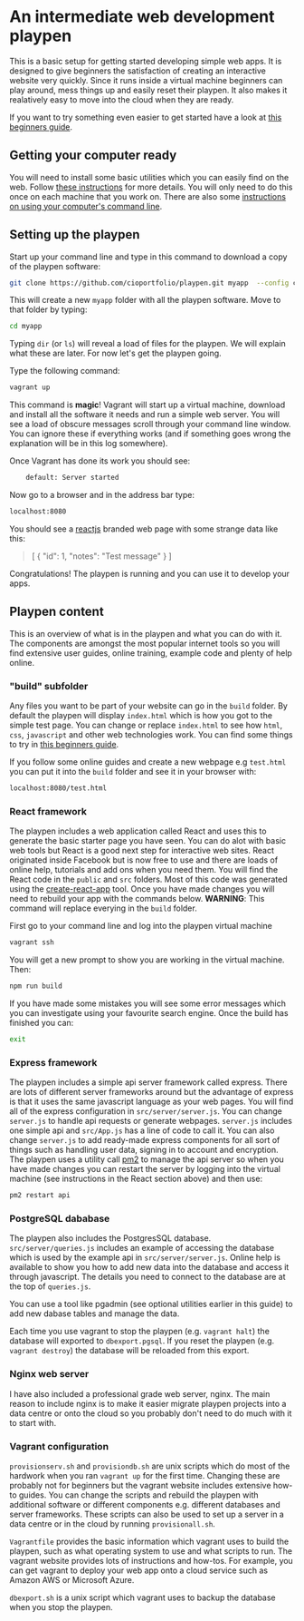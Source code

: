# An intermediate web development playpen

This is a basic setup for getting started developing simple web apps. It is designed to give beginners the satisfaction of creating an interactive website very quickly. Since it runs inside a virtual machine beginners can play around, mess things up and easily reset their playpen. It also makes it realatively easy to move into the cloud when they are ready.

If you want to try something even easier to get started have a look at [this beginners guide](https://cioportfolio.github.io/gettingstarted/).

## Getting your computer ready

You will need to install some basic utilities which you can easily find on the web. Follow [these instructions](https://cioportfolio.github.io/gettingstarted/pcsetup#getting-your-computer-ready) for more details. You will only need to do this once on each machine that you work on. There are also some [instructions on using your computer's command line](https://cioportfolio.github.io/gettingstarted/pcsetup#using-the-command-line).

## Setting up the playpen

Start up your command line and type in this command to download a copy of the playpen software:

```bash
git clone https://github.com/cioportfolio/playpen.git myapp  --config core.autocrlf=false
```

This will create a new `myapp` folder with all the playpen software. Move to that folder by typing:

```bash
cd myapp
```

Typing `dir` (or `ls`) will reveal a load of files for the playpen. We will explain what these are later. For now let's get the playpen going.

Type the following command:

```bash
vagrant up
```

This command is **magic**! Vagrant will start up a virtual machine, download and install all the software it needs and run a simple web server. You will see a load of obscure messages scroll through your command line window. You can ignore these if everything works (and if something goes wrong the explanation will be in this log somewhere).

Once Vagrant has done its work you should see:

```bash
    default: Server started
```

Now go to a browser and in the address bar type:

```bash
localhost:8080
```

You should see a [reactjs](https://reactjs.org) branded web page with some strange data like this:

>[ { "id": 1, "notes": "Test message" } ]

Congratulations! The playpen is running and you can use it to develop your apps.

## Playpen content

This is an overview of what is in the playpen and what you can do with it. The components are amongst the most popular internet tools so you will find extensive user guides, online training, example code and plenty of help online.

### "build" subfolder

Any files you want to be part of your website can go in the `build` folder. By default the playpen will display `index.html` which is how you got to the simple test page. You can change or replace `index.html` to see how `html`, `css`, `javascript` and other web technologies work. You can find some things to try in [this beginners guide](https://cioportfolio.github.io/gettingstarted/).

If you follow some online guides and create a new webpage e.g `test.html` you can put it into the `build` folder and see it in your browser with:

```bash
localhost:8080/test.html
```

### React framework

The playpen includes a web application called React and uses this to generate the basic starter page you have seen. You can do alot with basic web tools but React is a good next step for interactive web sites. React originated inside Facebook but is now free to use and there are loads of online help, tutorials and add ons when you need them. You will find the React code in the `public` and `src` folders. Most of this code was generated using the [create-react-app](https://github.com/facebook/create-react-app#create-react-app--) tool. Once you have made changes you will need to rebuild your app with the commands below. **WARNING**: This command will replace everying in the `build` folder.

First go to your command line and log into the playpen virtual machine

```bash
vagrant ssh
```

You will get a new prompt to show you are working in the virtual machine. Then:

```bash
npm run build
```

If you have made some mistakes you will see some error messages which you can investigate using your favourite search engine. Once the build has finished you can:

```bash
exit
```

### Express framework

The playpen includes a simple api server framework called express. There are lots of different server frameworks around but the advantage of express is that it uses the same javascript language as your web pages. You will find all of the express configuration in `src/server/server.js`. You can change `server.js` to handle api requests or generate webpages. `server.js` includes one simple api and `src/App.js` has a line of code to call it. You can also change `server.js` to add ready-made express components for all sort of things such as handling user data, signing in to account and encryption. The playpen uses a utility call [pm2](https://pm2.keymetrics.io/docs/usage/quick-start/) to manage the api server so when you have made changes you can restart the server by logging into the virtual machine (see instructions in the React section above) and then use:

```bash
pm2 restart api
```

### PostgreSQL dababase

The playpen also includes the PostgresSQL database. `src/server/queries.js` includes an example of accessing the database which is used by the example api in `src/server/server.js`. Online help is available to show you how to add new data into the database and access it through javascript. The details you need to connect to the database are at the top of `queries.js`.

You can use a tool like pgadmin (see optional utilities earlier in this guide) to add new dabase tables and manage the data.

Each time you use vagrant to stop the playpen (e.g. `vagrant halt`) the database will exported to `dbexport.pgsql`. If you reset the playpen (e.g. `vagrant destroy`) the database will be reloaded from this export.

### Nginx web server

I have also included a professional grade web server, nginx. The main reason to include nginx is to make it easier migrate playpen projects into a data centre or onto the cloud so you probably don't need to do much with it to start with.

### Vagrant configuration

`provisionserv.sh` and `provisiondb.sh` are unix scripts which do most of the hardwork when you ran `vagrant up` for the first time. Changing these are probably not for beginners but the vagrant website includes extensive how-to guides. You can change the scripts and rebuild the playpen with additional software or different components e.g. different databases and server frameworks. These scripts can also be used to set up a server in a data centre or in the cloud by running `provisionall.sh`.

`Vagrantfile` provides the basic information which vagrant uses to build the playpen, such as what operating system to use and what scripts to run. The vagrant website provides lots of instructions and how-tos. For example, you can get vagrant to deploy your web app onto a cloud service such as Amazon AWS or Microsoft Azure.

`dbexport.sh` is a unix script which vagrant uses to backup the database when you stop the playpen.
